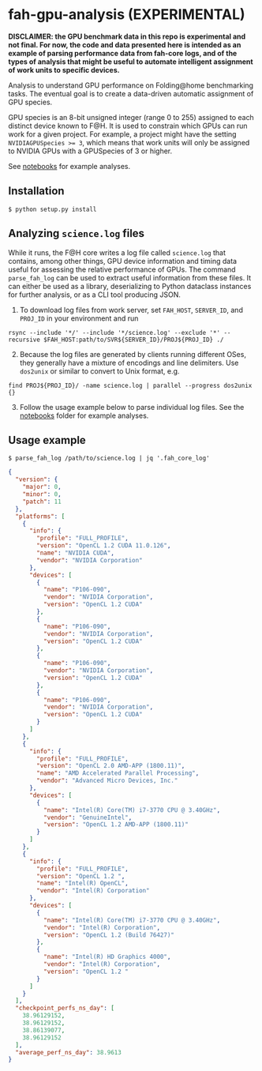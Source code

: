 # fah-gpu-analysis (EXPERIMENTAL)

**DISCLAIMER: the GPU benchmark data in this repo is experimental and not final. For now, the code and data presented here is intended as an example of parsing performance data from fah-core logs, and of the types of analysis that might be useful to automate intelligent assignment of work units to specific devices.**

Analysis to understand GPU performance on Folding@home benchmarking tasks. The eventual goal is to create a data-driven automatic assignment of GPU species.

GPU species is an 8-bit unsigned integer (range 0 to 255) assigned to each distinct device known to F@H. It is used to constrain which GPUs can run work for a given project. For example, a project might have the setting `NVIDIAGPUSpecies >= 3`, which means that work units will only be assigned to NVIDIA GPUs with a GPUSpecies of 3 or higher.

See [notebooks](notebooks) for example analyses.

## Installation

```shell
$ python setup.py install
```

## Analyzing `science.log` files

While it runs, the F@H core writes a log file called `science.log` that contains, among other things, GPU device information and timing data useful for assessing the relative performance of GPUs. The command `parse_fah_log` can be used to extract useful information from these files. It can either be used as a library, deserializing to Python dataclass instances for further analysis, or as a CLI tool producing JSON.

1. To download log files from work server, set `FAH_HOST`, `SERVER_ID`, and `PROJ_ID` in your environment and run
```shell
rsync --include '*/' --include '*/science.log' --exclude '*' --recursive $FAH_HOST:path/to/SVR${SERVER_ID}/PROJ${PROJ_ID} ./
```

2. Because the log files are generated by clients running different OSes, they generally have a mixture of encodings and line delimiters. Use `dos2unix` or similar to convert to Unix format, e.g.
```shell
find PROJ${PROJ_ID}/ -name science.log | parallel --progress dos2unix {}
```

3. Follow the usage example below to parse individual log files. See the [notebooks](notebooks/) folder for example analyses.

## Usage example

``` shell
$ parse_fah_log /path/to/science.log | jq '.fah_core_log'
```

``` json
{
  "version": {
    "major": 0,
    "minor": 0,
    "patch": 11
  },
  "platforms": [
    {
      "info": {
        "profile": "FULL_PROFILE",
        "version": "OpenCL 1.2 CUDA 11.0.126",
        "name": "NVIDIA CUDA",
        "vendor": "NVIDIA Corporation"
      },
      "devices": [
        {
          "name": "P106-090",
          "vendor": "NVIDIA Corporation",
          "version": "OpenCL 1.2 CUDA"
        },
        {
          "name": "P106-090",
          "vendor": "NVIDIA Corporation",
          "version": "OpenCL 1.2 CUDA"
        },
        {
          "name": "P106-090",
          "vendor": "NVIDIA Corporation",
          "version": "OpenCL 1.2 CUDA"
        },
        {
          "name": "P106-090",
          "vendor": "NVIDIA Corporation",
          "version": "OpenCL 1.2 CUDA"
        }
      ]
    },
    {
      "info": {
        "profile": "FULL_PROFILE",
        "version": "OpenCL 2.0 AMD-APP (1800.11)",
        "name": "AMD Accelerated Parallel Processing",
        "vendor": "Advanced Micro Devices, Inc."
      },
      "devices": [
        {
          "name": "Intel(R) Core(TM) i7-3770 CPU @ 3.40GHz",
          "vendor": "GenuineIntel",
          "version": "OpenCL 1.2 AMD-APP (1800.11)"
        }
      ]
    },
    {
      "info": {
        "profile": "FULL_PROFILE",
        "version": "OpenCL 1.2 ",
        "name": "Intel(R) OpenCL",
        "vendor": "Intel(R) Corporation"
      },
      "devices": [
        {
          "name": "Intel(R) Core(TM) i7-3770 CPU @ 3.40GHz",
          "vendor": "Intel(R) Corporation",
          "version": "OpenCL 1.2 (Build 76427)"
        },
        {
          "name": "Intel(R) HD Graphics 4000",
          "vendor": "Intel(R) Corporation",
          "version": "OpenCL 1.2 "
        }
      ]
    }
  ],
  "checkpoint_perfs_ns_day": [
    38.96129152,
    38.96129152,
    38.86139077,
    38.96129152
  ],
  "average_perf_ns_day": 38.9613
}
```
